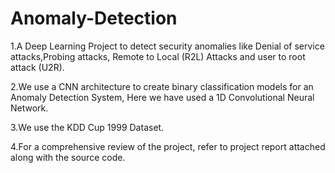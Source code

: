 # Anomaly-Detection

1.A Deep Learning Project to detect security anomalies like Denial of service attacks,Probing attacks, Remote to Local (R2L) Attacks and user to root attack (U2R).

2.We use a CNN architecture to create binary classification models for an Anomaly Detection System, Here we have used a 1D Convolutional Neural Network. 

3.We use the KDD Cup 1999 Dataset.

4.For a comprehensive review of the project, refer to project report attached along with the source code.
